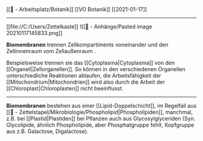 [[📝 - Arbeitsplatz/Botanik]] [[VO Botanik]] [[2021-01-17]]

---
[[file://C:/Users/Zettelkaste]]
![[📎 - Anhänge/Pasted image 20210117145833.png]]

**Biomembranen** trennen Zellkompartiments voneinander und den Zellinnenraum vom Zellaußenraum .

Beispielsweise trennen sie das [[Cytoplasma|Cytoplasma]] von den [[Organell|Zellorganellen]]. So können in den verschiedenen Organellen unterschiedliche Reaktionen ablaufen, die Arbeitsfähigkeit der [[Mitochondrium|Mitochondrien]] wird also durch die Arbeit der [[Chloroplast|Chloroplasten]] nicht beeinflusst.

---

**Biomembranen** bestehen aus einer [[Lipid-Doppelschicht]], im Regelfall aus [[📄 - Zettelstapel/Mikrobiologie/Phospholipid|Phospholipiden]], manchmal, z.B. bei [[Plastid|Plastiden]] bei Pflanzen auch aus Glycosylglyceriden (Syn. Glycolipide, ähnlich Phospholipide, aber Phosphatgruppe fehlt, Kopfgruppe aus z.B. Galactose, Digalactose).